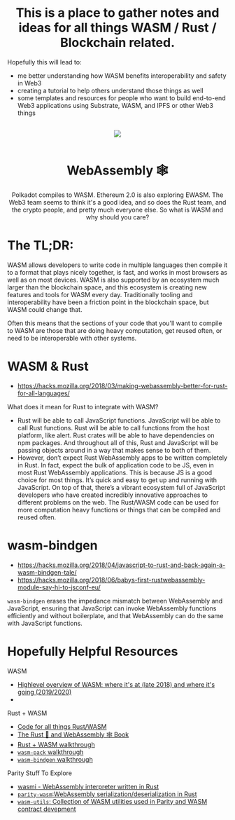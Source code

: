 <div>
  <h1 align="center">
    This is a place to gather notes and ideas for all things WASM / Rust / Blockchain related.
  </h1>
  <p>
    Hopefully this will lead to:
    <ul>
      <li>
        me better understanding how WASM benefits interoperability and safety in Web3
      </li>
      <li>
        creating a tutorial to help others understand those things as well
      </li>
      <li>
        some templates and resources for people who want to build end-to-end Web3 applications using Substrate, WASM, and IPFS or other Web3 things
      </li>
  </ul>
  </p>
</div>

<br>

<div align="center">
  <img src="https://hacks.mozilla.org/files/2017/02/01-02-perf_graph10-768x633.png">
</div>

<br>

<div align="center">
  <h1>
    WebAssembly 🕸️
  </h1>
  <p>
    Polkadot compiles to WASM. Ethereum 2.0 is also exploring EWASM. The Web3 team seems to think it's a good idea, and so does the Rust team, and the crypto people, and pretty much everyone else. So what is WASM and why should you care?
  </p>
</div>

# The TL;DR: 

WASM allows developers to write code in multiple languages then compile it to a format that plays nicely together, is fast, and works in most browsers as well as on most devices. WASM is also supported by an ecosystem much larger than the blockchain space, and this ecosystem is creating new features and tools for WASM every day. Traditionally tooling and interoperability have been a friction point in the blockchain space, but WASM could change that. 

Often this means that the sections of your code that you'll want to compile to WASM are those that are doing heavy computation, get reused often, or need to be interoperable with other systems. 


# WASM & Rust
- https://hacks.mozilla.org/2018/03/making-webassembly-better-for-rust-for-all-languages/

What does it mean for Rust to integrate with WASM?

- Rust will be able to call JavaScript functions. JavaScript will be able to call Rust functions. Rust will be able to call functions from the host platform, like alert. Rust crates will be able to have dependencies on npm packages. And throughout all of this, Rust and JavaScript will be passing objects around in a way that makes sense to both of them.
- However, don’t expect Rust WebAssembly apps to be written completely in Rust. In fact, expect the bulk of application code to be JS, even in most Rust WebAssembly applications. This is because JS is a good choice for most things. It’s quick and easy to get up and running with JavaScript. On top of that, there’s a vibrant ecosystem full of JavaScript developers who have created incredibly innovative approaches to different problems on the web. The Rust/WASM code can be used for more computation heavy functions or things that can be compiled and reused often. 


# wasm-bindgen
- https://hacks.mozilla.org/2018/04/javascript-to-rust-and-back-again-a-wasm-bindgen-tale/
- https://hacks.mozilla.org/2018/06/babys-first-rustwebassembly-module-say-hi-to-jsconf-eu/

`wasm-bindgen` erases the impedance mismatch between WebAssembly and JavaScript, ensuring that JavaScript can invoke WebAssembly functions efficiently and without boilerplate, and that WebAssembly can do the same with JavaScript functions.









# Hopefully Helpful Resources

WASM

- [Highlevel overview of WASM: where it's at (late 2018) and where it's going (2019/2020)](https://hacks.mozilla.org/2018/10/webassemblys-post-mvp-future/)
- 

Rust + WASM

- [Code for all things Rust/WASM](https://github.com/rustwasm/)
- [The Rust 🦀 and WebAssembly 🕸 Book](https://rustwasm.github.io/book/introduction.html)
- [Rust + WASM walkthrough](https://hacks.mozilla.org/2018/03/making-webassembly-better-for-rust-for-all-languages/)
- [`wasm-pack` walkthrough](https://hacks.mozilla.org/2018/04/hello-wasm-pack/)
- [`wasm-bindgen` walkthrough](https://hacks.mozilla.org/2018/04/javascript-to-rust-and-back-again-a-wasm-bindgen-tale/)

Parity Stuff To Explore

- [wasmi - WebAssembly interpreter written in Rust](https://github.com/paritytech/wasmi)
- [`parity-wasm`:WebAssembly serialization/deserialization in Rust](https://github.com/paritytech/parity-wasm)
- [`wasm-utils`: Collection of WASM utilities used in Parity and WASM contract devepment](https://github.com/paritytech/wasm-utils)

